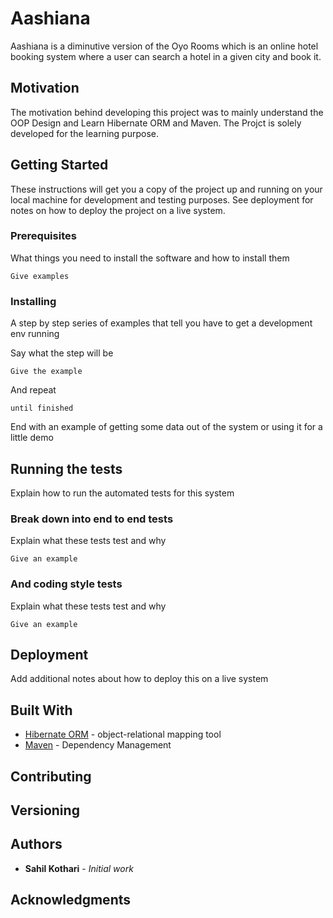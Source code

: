 # Aashiana

Aashiana is a diminutive version of the Oyo Rooms which is an online hotel booking system where a user can search a hotel in a given city and book it.

## Motivation
The motivation behind developing this project was to mainly understand the OOP Design and Learn Hibernate ORM and Maven. The Projct is solely developed for the learning purpose.

## Getting Started

These instructions will get you a copy of the project up and running on your local machine for development and testing purposes. See deployment for notes on how to deploy the project on a live system.

### Prerequisites

What things you need to install the software and how to install them

```
Give examples
```

### Installing

A step by step series of examples that tell you have to get a development env running

Say what the step will be

```
Give the example
```

And repeat

```
until finished
```

End with an example of getting some data out of the system or using it for a little demo

## Running the tests

Explain how to run the automated tests for this system

### Break down into end to end tests

Explain what these tests test and why

```
Give an example
```

### And coding style tests

Explain what these tests test and why

```
Give an example
```

## Deployment

Add additional notes about how to deploy this on a live system

## Built With

* [Hibernate ORM](http://hibernate.org/) - object-relational mapping tool 
* [Maven](https://maven.apache.org/) - Dependency Management

## Contributing



## Versioning



## Authors

* **Sahil Kothari** - *Initial work*




## Acknowledgments

